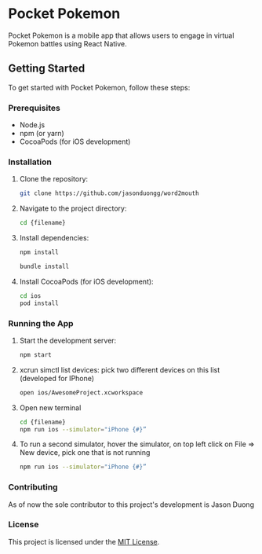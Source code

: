 # Pocket Pokemon

Pocket Pokemon is a mobile app that allows users to engage in virtual Pokemon battles using React Native.

## Getting Started

To get started with Pocket Pokemon, follow these steps:

### Prerequisites

- Node.js
- npm (or yarn)
- CocoaPods (for iOS development)

### Installation

1. Clone the repository:

    ```bash
    git clone https://github.com/jasonduongg/word2mouth
    ```

2. Navigate to the project directory:

    ```bash
    cd {filename}
    ```

3. Install dependencies:

    ```bash
    npm install
    ```

    ```bash
    bundle install
    ```

4. Install CocoaPods (for iOS development):

    ```bash
    cd ios
    pod install
    ```

### Running the App

1. Start the development server:

    ```bash
    npm start
    ```

2. xcrun simctl list devices: pick two different devices on this list (developed for IPhone)

    ```bash
    open ios/AwesomeProject.xcworkspace
    ```

3. Open new terminal
    ```bash
    cd {filename}
    npm run ios --simulator="iPhone {#}”
    ```

4. To run a second simulator, hover the simulator, on top left click on File => New device, pick one that is not running 
    ```bash
    npm run ios --simulator="iPhone {#}”
    ```


### Contributing

As of now the sole contributor to this project's development is Jason Duong

### License

This project is licensed under the [MIT License](LICENSE).
